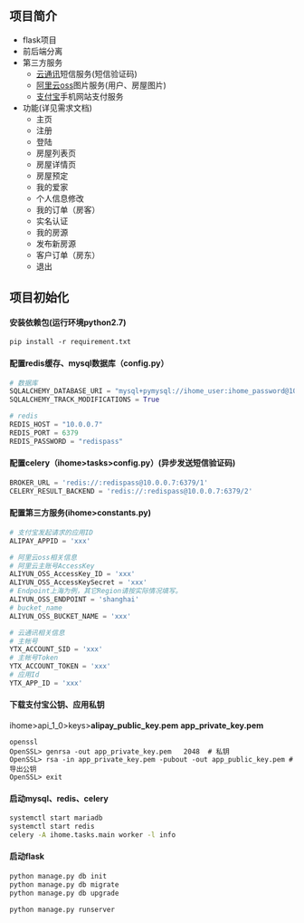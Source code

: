 ## 项目简介
- flask项目  
- 前后端分离
- 第三方服务
    - [云通讯](https://www.yuntongxun.com/)短信服务(短信验证码)
    - [阿里云oss](https://www.aliyun.com/product/oss)图片服务(用户、房屋图片)
    - [支付宝](https://openhome.alipay.com/platform/home.htm)手机网站支付服务
- 功能(详见需求文档)
    - 主页
    - 注册
	- 登陆
	- 房屋列表页
	- 房屋详情页
	- 房屋预定
	- 我的爱家
	- 个人信息修改
	- 我的订单（房客）
	- 实名认证
	- 我的房源
	- 发布新房源
	- 客户订单（房东）
	- 退出    
## 项目初始化
#### 安装依赖包(运行环境python2.7)  
`pip install -r requirement.txt`
#### 配置redis缓存、mysql数据库（config.py）
```python
# 数据库
SQLALCHEMY_DATABASE_URI = "mysql+pymysql://ihome_user:ihome_password@10.0.0.7:3306/ihome"
SQLALCHEMY_TRACK_MODIFICATIONS = True

# redis
REDIS_HOST = "10.0.0.7"
REDIS_PORT = 6379
REDIS_PASSWORD = "redispass"
```
#### 配置celery（ihome>tasks>config.py）(异步发送短信验证码)

```python
BROKER_URL = 'redis://:redispass@10.0.0.7:6379/1'
CELERY_RESULT_BACKEND = 'redis://:redispass@10.0.0.7:6379/2'
```
#### 配置第三方服务(ihome>constants.py)
```python
# 支付宝发起请求的应用ID
ALIPAY_APPID = 'xxx'

# 阿里云oss相关信息
# 阿里云主账号AccessKey
ALIYUN_OSS_AccessKey_ID = 'xxx'
ALIYUN_OSS_AccessKeySecret = 'xxx'
# Endpoint上海为例，其它Region请按实际情况填写。
ALIYUN_OSS_ENDPOINT = 'shanghai'
# bucket_name
ALIYUN_OSS_BUCKET_NAME = 'xxx'

# 云通讯相关信息
# 主帐号
YTX_ACCOUNT_SID = 'xxx'
# 主帐号Token
YTX_ACCOUNT_TOKEN = 'xxx'
# 应用Id
YTX_APP_ID = 'xxx'
```
#### 下载支付宝公钥、应用私钥  
ihome>api_1_0>keys>**alipay_public_key.pem**  **app_private_key.pem**
```shell
openssl
OpenSSL> genrsa -out app_private_key.pem   2048  # 私钥
OpenSSL> rsa -in app_private_key.pem -pubout -out app_public_key.pem # 导出公钥
OpenSSL> exit
```
#### 启动mysql、redis、celery
```bash
systemctl start mariadb
systemctl start redis
celery -A ihome.tasks.main worker -l info
```
#### 启动flask
```bash
python manage.py db init
python manage.py db migrate
python manage.py db upgrade

python manage.py runserver
```
